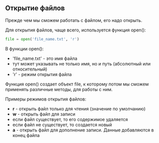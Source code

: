 ## Открытие файлов
Прежде чем мы сможем работать с файлом, его надо открыть.

Для открытия файлов, чаще всего, используется функция open():
```python
file = open('file_name.txt', 'r')
```

В функции open():
* 'file_name.txt' - это имя файла
 * тут может указывать не только имя, но и путь (абсолютный или относительный) 
* 'r' - режим открытия файла

Функция open() создает объект file, к которому потом мы сможем применять различные методы, для работы с ним.

Примеры режимов открытия файлов:
* __r__ - открыть файл только для чтения (значение по умолчанию)
* __w__ - открыть файл для записи
 * если файл существует, то его содержимое удаляется
 * если файл не существует, то создается новый
* __a__ - открыть файл для дополнение записи. Данные добавляются в конец файла
